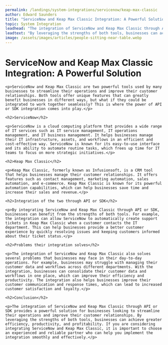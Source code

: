 ```yaml
---
permalink: /landings/system-integrations/servicenow/keap-max-classic
author: Edward Saunders
title: "ServiceNow and Keap Max Classic Integration: A Powerful Solution"
topic: System Integration
leadhead: "The integration of ServiceNow and Keap Max Classic through API or SDK provides a powerful solution for businesses looking to streamline their operations and improve their customer relationships"
leadtext: "By leveraging the strengths of both tools, businesses can achieve greater efficiency, productivity, and profitability. If you are considering integrating ServiceNow and Keap Max Classic, it is important to choose an experienced and reliable partner who can help you implement the integration smoothly and effectively."
image: /assets/images/articles/people-sitting-near-table.webp
---
```

<div class="arttext">    <h1>ServiceNow and Keap Max Classic Integration: A Powerful Solution</h1>

    <p>ServiceNow and Keap Max Classic are two powerful tools used by many businesses to streamline their operations and improve their customer relationships. Both tools offer unique features that can greatly benefit businesses in different ways, but what if they could be integrated to work together seamlessly? This is where the power of API or SDK integration comes into play.</p>

    <h2>ServiceNow</h2>

    <p>ServiceNow is a cloud computing platform that provides a wide range of IT services such as IT service management, IT operations management, and IT business management. It helps businesses manage their IT infrastructure, assets, and workflows in an efficient and cost-effective way. ServiceNow is known for its easy-to-use interface and its ability to automate routine tasks, which frees up time for IT teams to focus on more strategic initiatives.</p>

    <h2>Keap Max Classic</h2>

    <p>Keap Max Classic, formerly known as Infusionsoft, is a CRM tool that helps businesses manage their customer relationships. It offers features such as contact management, marketing automation, sales automation, and e-commerce. Keap Max Classic is known for its powerful automation capabilities, which can help businesses save time and increase their sales and revenue.</p>

    <h2>Integration of the two through API or SDK</h2>

    <p>By integrating ServiceNow and Keap Max Classic through API or SDK, businesses can benefit from the strengths of both tools. For example, the integration can allow ServiceNow to automatically create support tickets in Keap Max Classic when a customer contacts the IT department. This can help businesses provide a better customer experience by quickly resolving issues and keeping customers informed about their ticket status.</p>

    <h2>Problems their integration solves</h2>

    <p>The integration of ServiceNow and Keap Max Classic also solves several problems that businesses may face in their day-to-day operations. For example, businesses may struggle with managing their customer data and workflows across different departments. With the integration, businesses can consolidate their customer data and workflows in one place, which can improve their efficiency and productivity. The integration also helps businesses improve their customer communication and response times, which can lead to increased customer satisfaction and loyalty.</p>

    <h2>Conclusion</h2>

    <p>The integration of ServiceNow and Keap Max Classic through API or SDK provides a powerful solution for businesses looking to streamline their operations and improve their customer relationships. By leveraging the strengths of both tools, businesses can achieve greater efficiency, productivity, and profitability. If you are considering integrating ServiceNow and Keap Max Classic, it is important to choose an experienced and reliable partner who can help you implement the integration smoothly and effectively.</p>
</div>